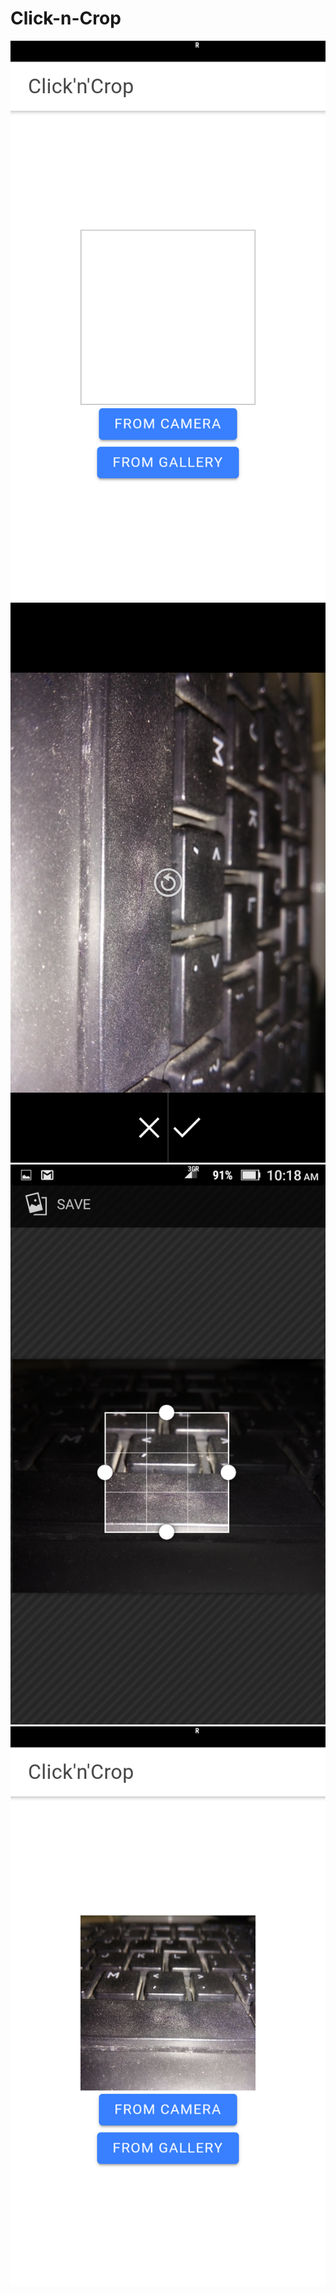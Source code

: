 # Click-n-Crop
![](ScreenShots/1-UI.png)
![](ScreenShots/2-Click.png)
![](ScreenShots/3-crop.png)
![](ScreenShots/4-save.png)
